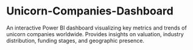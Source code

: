 # Unicorn-Companies-Dashboard
An interactive Power BI dashboard visualizing key metrics and trends of unicorn companies worldwide. Provides insights on valuation, industry distribution, funding stages, and geographic presence.
